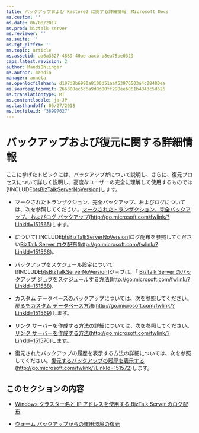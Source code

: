 ```yaml
---
title: バックアップおよび Restore2 に関する詳細情報 |Microsoft Docs
ms.custom: ''
ms.date: 06/08/2017
ms.prod: biztalk-server
ms.reviewer: ''
ms.suite: ''
ms.tgt_pltfrm: ''
ms.topic: article
ms.assetid: aa6a3527-4889-40ae-aacb-b8ea75be0329
caps.latest.revision: 2
author: MandiOhlinger
ms.author: mandia
manager: anneta
ms.openlocfilehash: d197d8b6990a8106d51aaf53976503a4c28480ea
ms.sourcegitcommit: 266308ec5c6a9d8d80ff298ee6051b4843c5d626
ms.translationtype: MT
ms.contentlocale: ja-JP
ms.lasthandoff: 06/27/2018
ms.locfileid: "36997027"
---
```

# <a name="advanced-information-about-backup-and-restore"></a>バックアップおよび復元に関する詳細情報
ここに挙げたトピックには、バックアップがについて説明し、さらに、復元プロセスについて詳しく説明し、高度なユーザーの完全に理解して使用するものでは[!INCLUDE[btsBizTalkServerNoVersion](../includes/btsbiztalkservernoversion-md.md)]します。  
  
- マークされたトランザクション、完全バックアップ、およびログについては、次を参照してください。[マークされたトランザクション、完全バックアップ、およびログ バックアップ](http://go.microsoft.com/fwlink/?LinkId=151565)(http://go.microsoft.com/fwlink/?LinkId=151565)します。  
  
- について[!INCLUDE[btsBizTalkServerNoVersion](../includes/btsbiztalkservernoversion-md.md)]ログ配布を参照してください[BizTalk Server ログ配布](http://go.microsoft.com/fwlink/?LinkId=151566)(<http://go.microsoft.com/fwlink/?LinkId=151566>)。  
  
- バックアップをスケジュール設定について[!INCLUDE[btsBizTalkServerNoVersion](../includes/btsbiztalkservernoversion-md.md)]ジョブは、「 [BizTalk Server のバックアップ ジョブをスケジュールする方法](http://go.microsoft.com/fwlink/?LinkId=151568)(<http://go.microsoft.com/fwlink/?LinkId=151568>).  
  
- カスタム データベースのバックアップについては、次を参照してください。[戻るをカスタム データベース方法](http://go.microsoft.com/fwlink/?LinkId=151569)(http://go.microsoft.com/fwlink/?LinkId=151569)します。  
  
- リンク サーバーを作成する方法の詳細については、次を参照してください。[リンク サーバーを作成する方法](http://go.microsoft.com/fwlink/?LinkId=151570)(http://go.microsoft.com/fwlink/?LinkId=151570)します。  
  
- 復元されたバックアップの履歴を表示する方法の詳細については、次を参照してください。[復元するバックアップの履歴を表示する](http://go.microsoft.com/fwlink/?LinkId=151572)(http://go.microsoft.com/fwlink/?LinkId=151572)します。  
  
## <a name="in-this-section"></a>このセクションの内容  
  
-   [Windows クラスター名と IP アドレスを使用する BizTalk Server のログ配布](../technical-guides/biztalk-server-log-shipping-using-a-windows-cluster-name-and-ip-address.md)  
  
-   [ウォーム バックアップからの運用環境の復元](../technical-guides/restoring-production-from-a-warm-backup.md)